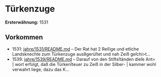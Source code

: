 # Türkenzuge

**Ersterwähnung:** 1531

## Vorkommen
- 1531: [jahre/1531/README.md](../jahre/1531/README.md) – Der Rat hat 2 Reiſige und etliche Landsknechte zum
Türkenzuge aus8gerüſtet und nah Zeiß geſchi>t...
- 1539: [jahre/1539/README.md](../jahre/1539/README.md) – Darauf von den Stiftsſtänden dieſe Ant= |
wort erfolgt, daß die Türkenſteuer zu Zeiß in der Silber- |
kammer wohl verwahrt liege, dazu das K...
